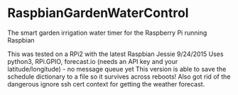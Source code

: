 # RaspbianGardenWaterControl
The smart garden irrigation water timer for the Raspberry Pi running Raspbian

This was tested on a RPi2 with the latest Raspbian Jessie 9/24/2015
Uses python3, RPi.GPIO, forecast.io (needs an API key and your latitude/longitude) - no message queue yet
This version is able to save the schedule dictionary to a file so it survives across reboots!
Also got rid of the dangerous ignore ssh cert context for getting the weather forecast. 
